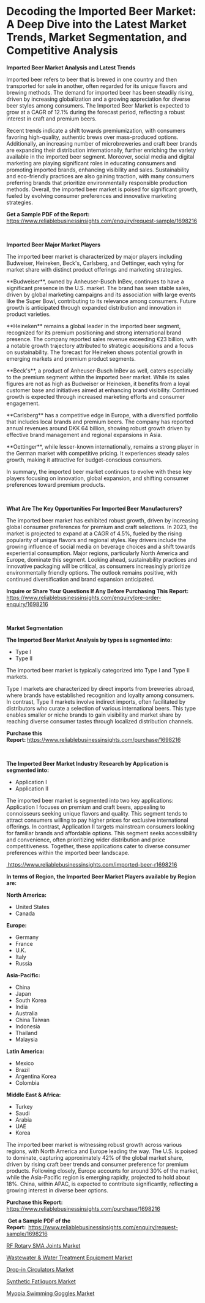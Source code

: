 <p><h1>Decoding the Imported Beer Market: A Deep Dive into the Latest Market Trends, Market Segmentation, and Competitive Analysis</h1></p><p><strong>Imported Beer Market Analysis and Latest Trends</strong></p>
<p><p>Imported beer refers to beer that is brewed in one country and then transported for sale in another, often regarded for its unique flavors and brewing methods. The demand for imported beer has been steadily rising, driven by increasing globalization and a growing appreciation for diverse beer styles among consumers. The Imported Beer Market is expected to grow at a CAGR of 12.1% during the forecast period, reflecting a robust interest in craft and premium beers.</p><p>Recent trends indicate a shift towards premiumization, with consumers favoring high-quality, authentic brews over mass-produced options. Additionally, an increasing number of microbreweries and craft beer brands are expanding their distribution internationally, further enriching the variety available in the imported beer segment. Moreover, social media and digital marketing are playing significant roles in educating consumers and promoting imported brands, enhancing visibility and sales. Sustainability and eco-friendly practices are also gaining traction, with many consumers preferring brands that prioritize environmentally responsible production methods. Overall, the imported beer market is poised for significant growth, fueled by evolving consumer preferences and innovative marketing strategies.</p></p>
<p><strong>Get a Sample PDF of the Report:&nbsp;</strong> <a href="https://www.reliablebusinessinsights.com/enquiry/request-sample/1698216?utm_campaign=113&utm_medium=2&utm_source=Github&utm_content=ia&utm_term=04102024&utm_id=imported-beer">https://www.reliablebusinessinsights.com/enquiry/request-sample/1698216</a></p>
<p>&nbsp;</p>
<p><strong>Imported Beer Major Market Players</strong></p>
<p><p>The imported beer market is characterized by major players including Budweiser, Heineken, Beck's, Carlsberg, and Oettinger, each vying for market share with distinct product offerings and marketing strategies.</p><p>**Budweiser**, owned by Anheuser-Busch InBev, continues to have a significant presence in the U.S. market. The brand has seen stable sales, driven by global marketing campaigns and its association with large events like the Super Bowl, contributing to its relevance among consumers. Future growth is anticipated through expanded distribution and innovation in product varieties.</p><p>**Heineken** remains a global leader in the imported beer segment, recognized for its premium positioning and strong international brand presence. The company reported sales revenue exceeding €23 billion, with a notable growth trajectory attributed to strategic acquisitions and a focus on sustainability. The forecast for Heineken shows potential growth in emerging markets and premium product segments.</p><p>**Beck's**, a product of Anheuser-Busch InBev as well, caters especially to the premium segment within the imported beer market. While its sales figures are not as high as Budweiser or Heineken, it benefits from a loyal customer base and initiatives aimed at enhancing brand visibility. Continued growth is expected through increased marketing efforts and consumer engagement.</p><p>**Carlsberg** has a competitive edge in Europe, with a diversified portfolio that includes local brands and premium beers. The company has reported annual revenues around DKK 64 billion, showing robust growth driven by effective brand management and regional expansions in Asia.</p><p>**Oettinger**, while lesser-known internationally, remains a strong player in the German market with competitive pricing. It experiences steady sales growth, making it attractive for budget-conscious consumers. </p><p>In summary, the imported beer market continues to evolve with these key players focusing on innovation, global expansion, and shifting consumer preferences toward premium products.</p></p>
<p>&nbsp;</p>
<p><strong>What Are The Key Opportunities For Imported Beer Manufacturers?</strong></p>
<p><p>The imported beer market has exhibited robust growth, driven by increasing global consumer preferences for premium and craft selections. In 2023, the market is projected to expand at a CAGR of 4.5%, fueled by the rising popularity of unique flavors and regional styles. Key drivers include the growing influence of social media on beverage choices and a shift towards experiential consumption. Major regions, particularly North America and Europe, dominate this segment. Looking ahead, sustainability practices and innovative packaging will be critical, as consumers increasingly prioritize environmentally friendly options. The outlook remains positive, with continued diversification and brand expansion anticipated.</p></p>
<p><strong>Inquire or Share Your Questions If Any Before Purchasing This Report:</strong> <a href="https://www.reliablebusinessinsights.com/enquiry/pre-order-enquiry/1698216?utm_campaign=113&utm_medium=2&utm_source=Github&utm_content=ia&utm_term=04102024&utm_id=imported-beer">https://www.reliablebusinessinsights.com/enquiry/pre-order-enquiry/1698216</a></p>
<p>&nbsp;</p>
<p><strong>Market Segmentation</strong></p>
<p><strong>The Imported Beer Market Analysis by types is segmented into:</strong></p>
<p><ul><li>Type I</li><li>Type II</li></ul></p>
<p><p>The imported beer market is typically categorized into Type I and Type II markets. </p><p>Type I markets are characterized by direct imports from breweries abroad, where brands have established recognition and loyalty among consumers. In contrast, Type II markets involve indirect imports, often facilitated by distributors who curate a selection of various international beers. This type enables smaller or niche brands to gain visibility and market share by reaching diverse consumer tastes through localized distribution channels.</p></p>
<p><strong>Purchase this Report:&nbsp;</strong><a href="https://www.reliablebusinessinsights.com/purchase/1698216?utm_campaign=113&utm_medium=2&utm_source=Github&utm_content=ia&utm_term=04102024&utm_id=imported-beer">https://www.reliablebusinessinsights.com/purchase/1698216</a></p>
<p>&nbsp;</p>
<p><strong>The Imported Beer Market Industry Research by Application is segmented into:</strong></p>
<p><ul><li>Application I</li><li>Application II</li></ul></p>
<p><p>The imported beer market is segmented into two key applications: Application I focuses on premium and craft beers, appealing to connoisseurs seeking unique flavors and quality. This segment tends to attract consumers willing to pay higher prices for exclusive international offerings. In contrast, Application II targets mainstream consumers looking for familiar brands and affordable options. This segment seeks accessibility and convenience, often prioritizing wider distribution and price competitiveness. Together, these applications cater to diverse consumer preferences within the imported beer landscape.</p></p>
<p><a href="https://www.reliablebusinessinsights.com/imported-beer-r1698216?utm_campaign=113&utm_medium=2&utm_source=Github&utm_content=ia&utm_term=04102024&utm_id=imported-beer">&nbsp;https://www.reliablebusinessinsights.com/imported-beer-r1698216</a></p>
<p><strong>In terms of Region, the Imported Beer Market Players available by Region are:</strong></p>
<p>
    <p> <strong> North America: </strong>
        <ul>
            <li>United States</li>
            <li>Canada</li>
        </ul>
        </p> 
    <p> <strong> Europe: </strong>
        <ul>
            <li>Germany</li>
            <li>France</li>
            <li>U.K.</li>
            <li>Italy</li>
            <li>Russia</li>
        </ul>
        </p> 
    <p> <strong> Asia-Pacific: </strong>
        <ul>
            <li>China</li>
            <li>Japan</li>
            <li>South Korea</li>
            <li>India</li>
            <li>Australia</li>
            <li>China Taiwan</li>
            <li>Indonesia</li>
            <li>Thailand</li>
            <li>Malaysia</li>
        </ul>
        </p> 
    <p> <strong> Latin America: </strong>
        <ul>
            <li>Mexico</li>
            <li>Brazil</li>
            <li>Argentina Korea</li>
            <li>Colombia</li>
        </ul>
        </p> 
    <p> <strong> Middle East & Africa: </strong>
        <ul>
            <li>Turkey</li>
            <li>Saudi</li>
            <li>Arabia</li>
            <li>UAE</li>
            <li>Korea</li>
        </ul>
    </p>
    </p>
<p><p>The imported beer market is witnessing robust growth across various regions, with North America and Europe leading the way. The U.S. is poised to dominate, capturing approximately 42% of the global market share, driven by rising craft beer trends and consumer preference for premium products. Following closely, Europe accounts for around 30% of the market, while the Asia-Pacific region is emerging rapidly, projected to hold about 18%. China, within APAC, is expected to contribute significantly, reflecting a growing interest in diverse beer options.</p></p>
<p><strong>Purchase this Report: </strong><a href="https://www.reliablebusinessinsights.com/purchase/1698216?utm_campaign=113&utm_medium=2&utm_source=Github&utm_content=ia&utm_term=04102024&utm_id=imported-beer">https://www.reliablebusinessinsights.com/purchase/1698216</a></p>
<p>&nbsp;<strong>Get a Sample PDF of the Report:&nbsp;&nbsp;</strong><a href="https://www.reliablebusinessinsights.com/enquiry/request-sample/1698216?utm_campaign=113&utm_medium=2&utm_source=Github&utm_content=ia&utm_term=04102024&utm_id=imported-beer">https://www.reliablebusinessinsights.com/enquiry/request-sample/1698216</a></p>
<p><strong></strong></p>
<p><p><a href="https://issuu.com/reportprime-2/docs/rf-rotary-sma-joints-market-size-20_061c45f73cc9bb?utm_campaign=113&utm_medium=2&utm_source=Github&utm_content=ia&utm_term=04102024&utm_id=imported-beer">RF Rotary SMA Joints Market</a></p><p><a href="https://github.com/EugeneMBlackman/Market-Research-Report-List-1/blob/main/wastewater-water-treatment-equipment-market.md?utm_campaign=113&utm_medium=2&utm_source=Github&utm_content=ia&utm_term=04102024&utm_id=imported-beer">Wastewater & Water Treatment Equipment Market</a></p><p><a href="https://issuu.com/reportprime-2/docs/drop-in-circulators-market-size-203_4f73dffd8ec98b?utm_campaign=113&utm_medium=2&utm_source=Github&utm_content=ia&utm_term=04102024&utm_id=imported-beer">Drop-in Circulators Market</a></p><p><a href="https://github.com/WILSONTANNISHA/Market-Research-Report-List-1/blob/main/synthetic-fatliquors-market.md?utm_campaign=113&utm_medium=2&utm_source=Github&utm_content=ia&utm_term=04102024&utm_id=imported-beer">Synthetic Fatliquors Market</a></p><p><a href="https://www.linkedin.com/pulse/myopia-swimming-goggles-market-trends-strategic-insights-aweqe?utm_campaign=113&utm_medium=2&utm_source=Github&utm_content=ia&utm_term=04102024&utm_id=imported-beer">Myopia Swimming Goggles Market</a></p></p>